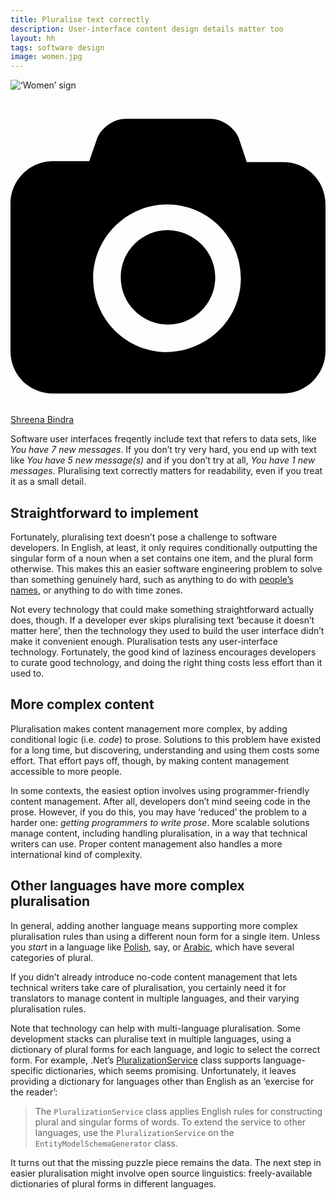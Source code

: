 ```yaml
---
title: Pluralise text correctly
description: User-interface content design details matter too
layout: hh
tags: software design
image: women.jpg
---
```


![‘Women’ sign](women.jpg)

<a class="unsplash" href="https://unsplash.com/photos/CLUtKzmwdKQ" rel="noopener noreferrer"><span><svg xmlns="http://www.w3.org/2000/svg" viewBox="0 0 32 32"><title>unsplash-logo</title><path d="M20.8 18.1c0 2.7-2.2 4.8-4.8 4.8s-4.8-2.1-4.8-4.8c0-2.7 2.2-4.8 4.8-4.8 2.7.1 4.8 2.2 4.8 4.8zm11.2-7.4v14.9c0 2.3-1.9 4.3-4.3 4.3h-23.4c-2.4 0-4.3-1.9-4.3-4.3v-15c0-2.3 1.9-4.3 4.3-4.3h3.7l.8-2.3c.4-1.1 1.7-2 2.9-2h8.6c1.2 0 2.5.9 2.9 2l.8 2.4h3.7c2.4 0 4.3 1.9 4.3 4.3zm-8.6 7.5c0-4.1-3.3-7.5-7.5-7.5-4.1 0-7.5 3.4-7.5 7.5s3.3 7.5 7.5 7.5c4.2-.1 7.5-3.4 7.5-7.5z"></path></svg></span><span>Shreena Bindra</span></a>

Software user interfaces freqently include text that refers to data sets, like _You have 7 new messages_.
If you don’t try very hard, you end up with text like _You have 5 new message(s)_
and if you don’t try at all, _You have 1 new messages_.
Pluralising text correctly matters for readability, even if you treat it as a small detail.

## Straightforward to implement

Fortunately, pluralising text doesn’t pose a challenge to software developers.
In English, at least, it only requires conditionally outputting the singular form of a noun when a set contains one item, and the plural form otherwise.
This makes this an easier software engineering problem to solve than something genuinely hard, such as anything to do with [people’s names](respect-personal-names),
or anything to do with time zones.

Not every technology that could make something straightforward actually does, though.
If a developer ever skips pluralising text ‘because it doesn’t matter here’, 
then the technology they used to build the user interface didn’t make it convenient enough.
Pluralisation tests any user-interface technology.
Fortunately, the good kind of laziness encourages developers to curate good technology,
and doing the right thing costs less effort than it used to.

## More complex content

Pluralisation makes content management more complex, by adding conditional logic (i.e. _code_) to prose.
Solutions to this problem have existed for a long time, but discovering, understanding and using them costs some effort.
That effort pays off, though, by making content management accessible to more people.

In some contexts, the easiest option involves using programmer-friendly content management.
After all, developers don’t mind seeing code in the prose.
However, if you do this, you may have ‘reduced’ the problem to a harder one:
_getting programmers to write prose_.
More scalable solutions manage content, including handling pluralisation, in a way that technical writers can use.
Proper content management also handles a more international kind of complexity.

## Other languages have more complex pluralisation

In general, adding another language means supporting more complex pluralisation rules than using a different noun form for a single item.
Unless you _start_ in a language like [Polish](https://unicode-org.github.io/cldr-staging/charts/latest/supplemental/language_plural_rules.html#pl), say, or 
[Arabic](https://unicode-org.github.io/cldr-staging/charts/latest/supplemental/language_plural_rules.html#ar),
which have several categories of plural.

If you didn’t already introduce no-code content management that lets technical writers take care of pluralisation, you certainly need it for translators to manage content in multiple languages, and their varying pluralisation rules.

Note that technology can help with multi-language pluralisation.
Some development stacks can pluralise text in multiple languages, using a dictionary of plural forms for each language, and logic to select the correct form.
For example, .Net’s [PluralizationService](https://docs.microsoft.com/en-us/dotnet/api/system.data.entity.design.pluralizationservices.pluralizationservice?view=netframework-4.8)
class supports language-specific dictionaries, which seems promising.
Unfortunately, it leaves providing a dictionary for languages other than English as an ‘exercise for the reader’:

> The `PluralizationService` class applies English rules for constructing plural and singular forms of words.
> To extend the service to other languages, use the `PluralizationService` on the `EntityModelSchemaGenerator` class.

It turns out that the missing puzzle piece remains the data.
The next step in easier pluralisation might involve open source linguistics:
freely-available dictionaries of plural forms in different languages.
